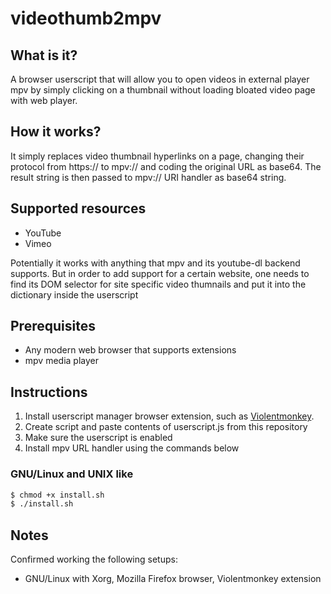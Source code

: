 # videothumb2mpv

## What is it?
A browser userscript that will allow you to open videos in external player mpv by simply clicking on a thumbnail without loading bloated video page with web player.

## How it works?
It simply replaces video thumbnail hyperlinks on a page, changing their protocol from https:// to mpv:// and coding the original URL as base64. The result string is then passed to mpv:// URI handler as base64 string. 

## Supported resources

* YouTube
* Vimeo

Potentially it works with anything that mpv and its youtube-dl backend supports. But in order to add support for a certain website, one needs to find its DOM selector for site specific video thumnails and put it into the dictionary inside the userscript

## Prerequisites
* Any modern web browser that supports extensions 
* mpv media player

## Instructions

1. Install userscript manager browser extension, such as [Violentmonkey](https://violentmonkey.github.io/).
1. Create script and paste contents of userscript.js from this repository
1. Make sure the userscript is enabled
1. Install mpv URL handler using the commands below

### GNU/Linux and UNIX like

```sh
$ chmod +x install.sh
$ ./install.sh
```

## Notes
Confirmed working the following setups:
* GNU/Linux with Xorg, Mozilla Firefox browser, Violentmonkey extension
